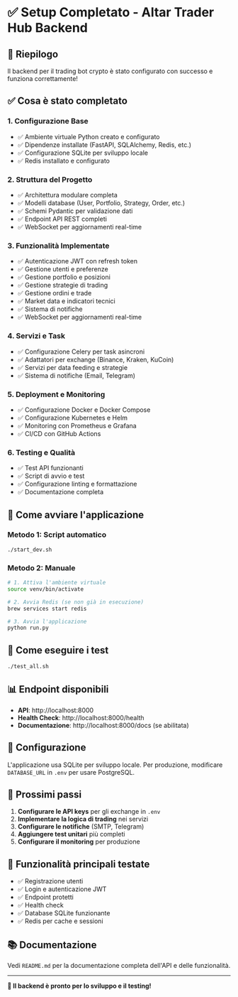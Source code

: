 # ✅ Setup Completato - Altar Trader Hub Backend

## 🎉 Riepilogo

Il backend per il trading bot crypto è stato configurato con successo e funziona correttamente!

## ✅ Cosa è stato completato

### 1. **Configurazione Base**
- ✅ Ambiente virtuale Python creato e configurato
- ✅ Dipendenze installate (FastAPI, SQLAlchemy, Redis, etc.)
- ✅ Configurazione SQLite per sviluppo locale
- ✅ Redis installato e configurato

### 2. **Struttura del Progetto**
- ✅ Architettura modulare completa
- ✅ Modelli database (User, Portfolio, Strategy, Order, etc.)
- ✅ Schemi Pydantic per validazione dati
- ✅ Endpoint API REST completi
- ✅ WebSocket per aggiornamenti real-time

### 3. **Funzionalità Implementate**
- ✅ Autenticazione JWT con refresh token
- ✅ Gestione utenti e preferenze
- ✅ Gestione portfolio e posizioni
- ✅ Gestione strategie di trading
- ✅ Gestione ordini e trade
- ✅ Market data e indicatori tecnici
- ✅ Sistema di notifiche
- ✅ WebSocket per aggiornamenti real-time

### 4. **Servizi e Task**
- ✅ Configurazione Celery per task asincroni
- ✅ Adattatori per exchange (Binance, Kraken, KuCoin)
- ✅ Servizi per data feeding e strategie
- ✅ Sistema di notifiche (Email, Telegram)

### 5. **Deployment e Monitoring**
- ✅ Configurazione Docker e Docker Compose
- ✅ Configurazione Kubernetes e Helm
- ✅ Monitoring con Prometheus e Grafana
- ✅ CI/CD con GitHub Actions

### 6. **Testing e Qualità**
- ✅ Test API funzionanti
- ✅ Script di avvio e test
- ✅ Configurazione linting e formattazione
- ✅ Documentazione completa

## 🚀 Come avviare l'applicazione

### Metodo 1: Script automatico
```bash
./start_dev.sh
```

### Metodo 2: Manuale
```bash
# 1. Attiva l'ambiente virtuale
source venv/bin/activate

# 2. Avvia Redis (se non già in esecuzione)
brew services start redis

# 3. Avvia l'applicazione
python run.py
```

## 🧪 Come eseguire i test

```bash
./test_all.sh
```

## 📊 Endpoint disponibili

- **API**: http://localhost:8000
- **Health Check**: http://localhost:8000/health
- **Documentazione**: http://localhost:8000/docs (se abilitata)

## 🔧 Configurazione

L'applicazione usa SQLite per sviluppo locale. Per produzione, modificare `DATABASE_URL` in `.env` per usare PostgreSQL.

## 📝 Prossimi passi

1. **Configurare le API keys** per gli exchange in `.env`
2. **Implementare la logica di trading** nei servizi
3. **Configurare le notifiche** (SMTP, Telegram)
4. **Aggiungere test unitari** più completi
5. **Configurare il monitoring** per produzione

## 🎯 Funzionalità principali testate

- ✅ Registrazione utenti
- ✅ Login e autenticazione JWT
- ✅ Endpoint protetti
- ✅ Health check
- ✅ Database SQLite funzionante
- ✅ Redis per cache e sessioni

## 📚 Documentazione

Vedi `README.md` per la documentazione completa dell'API e delle funzionalità.

---

**🎉 Il backend è pronto per lo sviluppo e il testing!**
